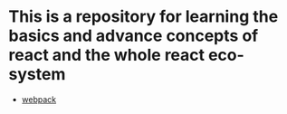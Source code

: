 # This is a repository for learning the basics and advance concepts of react and the whole react eco-system 


- [webpack](bundlers/webpacks.md)